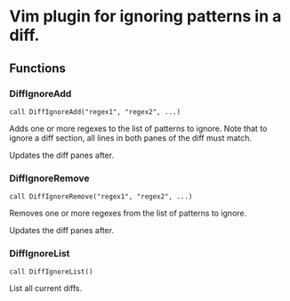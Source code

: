 # Vim plugin for ignoring patterns in a diff.

## Functions

### DiffIgnoreAdd

    call DiffIgnoreAdd("regex1", "regex2", ...)

Adds one or more regexes to the list of patterns to ignore.
Note that to ignore a diff section, all lines in both panes
of the diff must match.

Updates the diff panes after.

### DiffIgnoreRemove

    call DiffIgnoreRemove("regex1", "regex2", ...)

Removes one or more regexes from the list of patterns to ignore.

Updates the diff panes after.


### DiffIgnoreList

    call DiffIgnoreList()

List all current diffs.
